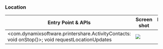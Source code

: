### Location
| Entry Point & APIs | Screen shot | Resource id | Label |
| ------------- | ------------- |-------------|-------------|
| <com.dynamixsoftware.printershare.ActivityContacts: void onStop()>; void requestLocationUpdates | ![](D:\workspace\COSPOS_MINING\test\output\py\Play_win8\Test\com.dynamixsoftware.printershare\com.dynamixsoftware.printershare.ActivityContacts.png) |  | |
